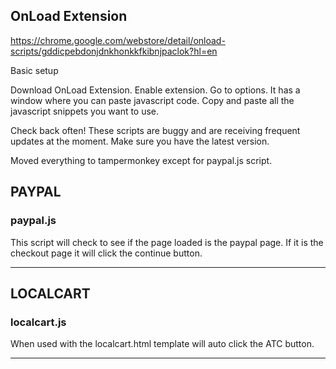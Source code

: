 ## OnLoad Extension

https://chrome.google.com/webstore/detail/onload-scripts/gddicpebdonjdnkhonkkfkibnjpaclok?hl=en

Basic setup

Download OnLoad Extension.  Enable extension.  Go to options.  It has
a window where you can paste javascript code.  Copy and paste all the
javascript snippets you want to use.

Check back often!  These scripts are buggy and are receiving frequent
updates at the moment.  Make sure you have the latest version.

Moved everything to tampermonkey except for paypal.js script.
## **PAYPAL**

### paypal.js

This script will check to see if the page loaded is the paypal page.
If it is the checkout page it will click the continue button.

***

## **LOCALCART**

### localcart.js

When used with the localcart.html template will auto click the ATC button.

***
